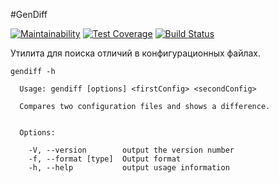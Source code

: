 #GenDiff

[![Maintainability](https://api.codeclimate.com/v1/badges/46c906ed4286169d28df/maintainability)](https://codeclimate.com/github/mrixs/project-lvl2-s129/maintainability)
[![Test Coverage](https://api.codeclimate.com/v1/badges/46c906ed4286169d28df/test_coverage)](https://codeclimate.com/github/mrixs/project-lvl2-s129/test_coverage)
[![Build Status](https://travis-ci.org/mrixs/project-lvl2-s129.svg?branch=master)](https://travis-ci.org/mrixs/project-lvl2-s129)

Утилита для поиска отличий в конфигурационных файлах.

```
gendiff -h

  Usage: gendiff [options] <firstConfig> <secondConfig>

  Compares two configuration files and shows a difference.


  Options:

    -V, --version        output the version number
    -f, --format [type]  Output format
    -h, --help           output usage information
```
